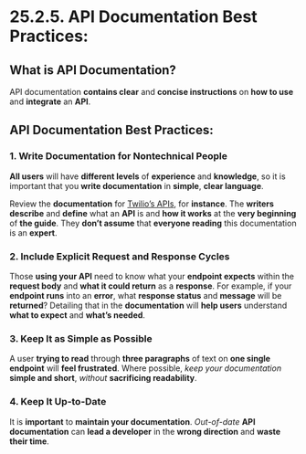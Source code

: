 # 25.2.5. API Documentation Best Practices:

## What is API Documentation?

API documentation **contains clear** and **concise instructions** on **how to use** and **integrate** an **API**.

## API Documentation Best Practices:

### 1. Write Documentation for Nontechnical People

**All users** will have **different levels** of **experience** and **knowledge**, so it is important that you **write documentation** in **simple**, **clear language**.

Review the **documentation** for [Twilio’s APIs](https://www.twilio.com/docs/usage/api), for **instance**. The **writers describe** and **define** what an **API** is and **how it works** at the **very beginning** of **the guide**. They **don’t assume** that **everyone reading** this documentation is an **expert**.

### 2. Include Explicit Request and Response Cycles

Those **using your API** need to know what your **endpoint expects** within the **request body** and **what it could return** as a **response**. For example, if your **endpoint runs** into an **error**, what **response status** and **message** will be **returned**? Detailing that in the **documentation** will **help users** understand **what to expect** and **what’s needed**.

### 3. Keep It as Simple as Possible

A user **trying to read** through **three paragraphs** of text on **one single endpoint** will **feel frustrated**. Where possible, *keep your documentation* **simple and short**, *without* **sacrificing readability**.

### 4. Keep It Up-to-Date

It is **important** to **maintain your documentation**. *Out-of-date* **API documentation** can **lead a developer** in the **wrong direction** and **waste their time**.